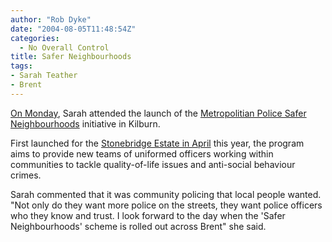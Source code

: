 ```yaml
---
author: "Rob Dyke"
date: "2004-08-05T11:48:54Z"
categories:
  - No Overall Control
title: Safer Neighbourhoods
tags:
- Sarah Teather
- Brent
---
```

[On Monday](http://www.brentlibdems.org.uk/news/146.html), Sarah attended the launch of the [Metropolitian Police Safer Neighbourhoods](http://www.met.police.uk/saferneighbourhoods/faq.htm) initiative in Kilburn.

First launched for the [Stonebridge Estate in April](http://www.brent.gov.uk/www.nsf/0/3f6d8fbbc267968c80256e6e00539678?OpenDocument) this year, the program aims to provide new teams of uniformed officers working within communities to tackle quality-of-life issues and anti-social behaviour crimes.

Sarah commented that it was community policing that local people wanted. "Not only do they want more police on the streets, they want police officers who they know and trust. I look forward to the day when the 'Safer Neighbourhoods' scheme is rolled out across Brent" she said.
